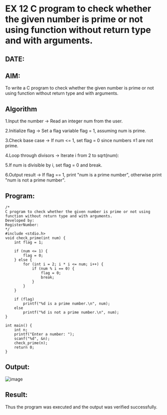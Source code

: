# EX 12 C program to check whether the given number is prime or not using function without return type and with arguments.
## DATE:
## AIM:
To write a C program to check whether the given number is prime or not using function without return type and with arguments.

## Algorithm
1.Input the number → Read an integer num from the user.

2.Initialize flag → Set a flag variable flag = 1, assuming num is prime.

3.Check base case → If num <= 1, set flag = 0 since numbers ≤1 are not prime.

4.Loop through divisors → Iterate i from 2 to sqrt(num):

5.If num is divisible by i, set flag = 0 and break.

6.Output result → If flag == 1, print "num is a prime number", otherwise print "num is not a prime number".


## Program:
```
/*
C program to check whether the given number is prime or not using function without return type and with arguments.
Developed by: 
RegisterNumber:  
*/
#include <stdio.h>
void check_prime(int num) {
    int flag = 1;

    if (num <= 1) {
        flag = 0;
    } else {
        for (int i = 2; i * i <= num; i++) {
            if (num % i == 0) {
                flag = 0;
                break;
            }
        }
    }

    if (flag)
        printf("%d is a prime number.\n", num);
    else
        printf("%d is not a prime number.\n", num);
}

int main() {
    int n;
    printf("Enter a number: ");
    scanf("%d", &n);
    check_prime(n);
    return 0;
}

```

## Output:
![image](https://github.com/user-attachments/assets/341fb8fe-a1b7-48a5-b19e-5dcd8e3effb8)




## Result:
Thus the program was executed and the output was verified successfully.

